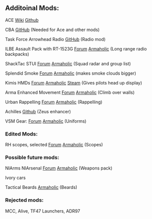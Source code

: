 ## Additoinal Mods:

ACE [Wiki](https://ace3mod.com/wiki/) [Github](https://github.com/acemod/ACE3/releases)

CBA [GitHub](https://github.com/CBATeam/CBA_A3/releases) (Needed for Ace and other mods)

Task Force Arrowhead Radio [GitHub](https://github.com/michail-nikolaev/task-force-arma-3-radio/releases) (Radio mod)

ILBE Assault Pack with RT-1523G [Forum](https://forums.bohemia.net/forums/topic/190324-ilbe-assault-pack-with-rt-1523g-tfar/) [Armaholic](http://www.armaholic.com/page.php?id=30863) (Long range radio backpacks)

ShackTac STUI [Forum](https://forums.bohemia.net/forums/topic/139650-shacktac-user-interface-sthud-stgi-and-more/) [Armaholic](http://www.armaholic.com/page.php?id=29327) (Squad radar and group list)

Splendid Smoke [Forum](https://forums.bohemia.net/forums/topic/194479-splendid-smoke/) [Armaholic](http://www.armaholic.com/page.php?id=31688) (makes smoke clouds bigger)

Kimis HMDs [Forum](https://forums.bohemia.net/forums/topic/170973-helmet-mounted-displays-mod/) [Armaholic](http://www.armaholic.com/page.php?id=26351) [Steam](https://steamcommunity.com/sharedfiles/filedetails/?id=312724602) (Gives pilots head up display)

Arma Enhanced Movement [Forum](https://forums.bohemia.net/forums/topic/174788-enhanced-movement/) [Armaholic](http://www.armaholic.com/page.php?id=27224) (Climb over walls)

Urban Rappelling [Forum](https://forums.bohemia.net/forums/topic/192925-advanced-urban-rappelling/) [Armaholic](http://www.armaholic.com/page.php?id=31357) (Rappelling)

Achilles [Github](https://github.com/ArmaAchilles/Achilles/releases) (Zeus enhancer)

VSM Gear: [Forum](https://forums.bohemia.net/forums/topic/185842-vsm-release-thread/) [Armaholic](http://www.armaholic.com/page.php?id=29775) (Uniforms)

### Edited Mods:

RH scopes, selected [Forum](https://forums.bohemia.net/forums/topic/178072-rh-acc-pack/) [Armaholic](http://www.armaholic.com/page.php?id=28057) (Scopes)

### Possible future mods:

NIArms NIArsenal [Forum](https://forums.bohemia.net/forums/topic/190455-niarms-release-thread/) [Armaholic](http://www.armaholic.com/page.php?id=28329) (Weapons pack)

Ivory cars

Tactical Beards [Armaholic](http://www.armaholic.com/page.php?id=25411) (Beards)

### Rejected mods: 

MCC, Alive, TF47 Launchers, ADR97